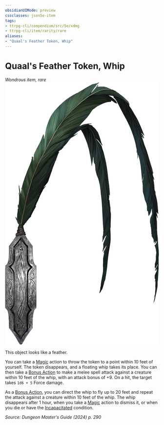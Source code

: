 ```yaml
---
obsidianUIMode: preview
cssclasses: json5e-item
tags:
- ttrpg-cli/compendium/src/5e/xdmg
- ttrpg-cli/item/rarity/rare
aliases: 
- "Quaal's Feather Token, Whip"
---
```

# Quaal's Feather Token, Whip
*Wondrous item, rare*  
![](Misc%20Files/CLI/compendium/items/img/quaals-feather-token-whip.webp#right)


This object looks like a feather.

You can take a [Magic](Misc%20Files/CLI/rules/actions.md#Magic) action to throw the token to a point within 10 feet of yourself. The token disappears, and a floating whip takes its place. You can then take a [Bonus Action](Misc%20Files/CLI/rules/variant-rules/bonus-action-xphb.md) to make a melee spell attack against a creature within 10 feet of the whip, with an attack bonus of +9. On a hit, the target takes `1d6 + 5` Force damage.

As a [Bonus Action](Misc%20Files/CLI/rules/variant-rules/bonus-action-xphb.md), you can direct the whip to fly up to 20 feet and repeat the attack against a creature within 10 feet of the whip. The whip disappears after 1 hour, when you take a [Magic](Misc%20Files/CLI/rules/actions.md#Magic) action to dismiss it, or when you die or have the [Incapacitated](Misc%20Files/CLI/rules/conditions.md#Incapacitated) condition.

*Source: Dungeon Master's Guide (2024) p. 290*